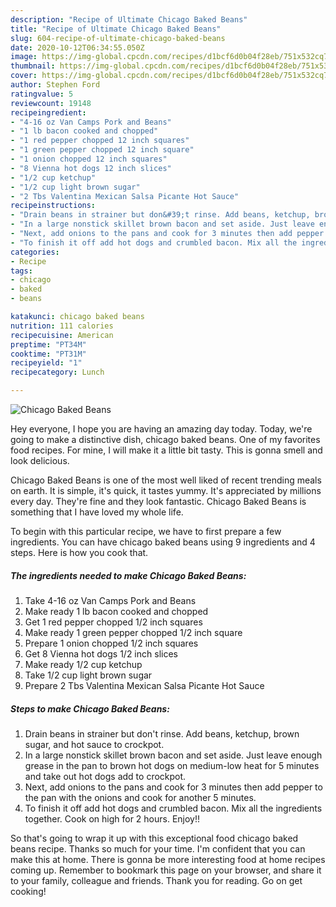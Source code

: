 ```yaml
---
description: "Recipe of Ultimate Chicago Baked Beans"
title: "Recipe of Ultimate Chicago Baked Beans"
slug: 604-recipe-of-ultimate-chicago-baked-beans
date: 2020-10-12T06:34:55.050Z
image: https://img-global.cpcdn.com/recipes/d1bcf6d0b04f28eb/751x532cq70/chicago-baked-beans-recipe-main-photo.jpg
thumbnail: https://img-global.cpcdn.com/recipes/d1bcf6d0b04f28eb/751x532cq70/chicago-baked-beans-recipe-main-photo.jpg
cover: https://img-global.cpcdn.com/recipes/d1bcf6d0b04f28eb/751x532cq70/chicago-baked-beans-recipe-main-photo.jpg
author: Stephen Ford
ratingvalue: 5
reviewcount: 19148
recipeingredient:
- "4-16 oz Van Camps Pork and Beans"
- "1 lb bacon cooked and chopped"
- "1 red pepper chopped 12 inch squares"
- "1 green pepper chopped 12 inch square"
- "1 onion chopped 12 inch squares"
- "8 Vienna hot dogs 12 inch slices"
- "1/2 cup ketchup"
- "1/2 cup light brown sugar"
- "2 Tbs Valentina Mexican Salsa Picante Hot Sauce"
recipeinstructions:
- "Drain beans in strainer but don&#39;t rinse. Add beans, ketchup, brown sugar, and hot sauce to crockpot."
- "In a large nonstick skillet brown bacon and set aside. Just leave enough grease in the pan to brown hot dogs on medium-low heat for 5 minutes and take out hot dogs add to crockpot."
- "Next, add onions to the pans and cook for 3 minutes then add pepper to the pan with the onions and cook for another 5 minutes."
- "To finish it off add hot dogs and crumbled bacon. Mix all the ingredients together. Cook on high for 2 hours. Enjoy!!"
categories:
- Recipe
tags:
- chicago
- baked
- beans

katakunci: chicago baked beans 
nutrition: 111 calories
recipecuisine: American
preptime: "PT34M"
cooktime: "PT31M"
recipeyield: "1"
recipecategory: Lunch

---
```



![Chicago Baked Beans](https://img-global.cpcdn.com/recipes/d1bcf6d0b04f28eb/751x532cq70/chicago-baked-beans-recipe-main-photo.jpg)

Hey everyone, I hope you are having an amazing day today. Today, we're going to make a distinctive dish, chicago baked beans. One of my favorites food recipes. For mine, I will make it a little bit tasty. This is gonna smell and look delicious.



Chicago Baked Beans is one of the most well liked of recent trending meals on earth. It is simple, it's quick, it tastes yummy. It's appreciated by millions every day. They're fine and they look fantastic. Chicago Baked Beans is something that I have loved my whole life.


To begin with this particular recipe, we have to first prepare a few ingredients. You can have chicago baked beans using 9 ingredients and 4 steps. Here is how you cook that.

<!--inarticleads1-->

##### The ingredients needed to make Chicago Baked Beans:

1. Take 4-16 oz Van Camps Pork and Beans
1. Make ready 1 lb bacon cooked and chopped
1. Get 1 red pepper chopped 1/2 inch squares
1. Make ready 1 green pepper chopped 1/2 inch square
1. Prepare 1 onion chopped 1/2 inch squares
1. Get 8 Vienna hot dogs 1/2 inch slices
1. Make ready 1/2 cup ketchup
1. Take 1/2 cup light brown sugar
1. Prepare 2 Tbs Valentina Mexican Salsa Picante Hot Sauce




<!--inarticleads2-->

##### Steps to make Chicago Baked Beans:

1. Drain beans in strainer but don&#39;t rinse. Add beans, ketchup, brown sugar, and hot sauce to crockpot.
1. In a large nonstick skillet brown bacon and set aside. Just leave enough grease in the pan to brown hot dogs on medium-low heat for 5 minutes and take out hot dogs add to crockpot.
1. Next, add onions to the pans and cook for 3 minutes then add pepper to the pan with the onions and cook for another 5 minutes.
1. To finish it off add hot dogs and crumbled bacon. Mix all the ingredients together. Cook on high for 2 hours. Enjoy!!




So that's going to wrap it up with this exceptional food chicago baked beans recipe. Thanks so much for your time. I'm confident that you can make this at home. There is gonna be more interesting food at home recipes coming up. Remember to bookmark this page on your browser, and share it to your family, colleague and friends. Thank you for reading. Go on get cooking!
